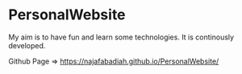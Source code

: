 # PersonalWebsite

My aim is to have fun and learn some technologies. 
It is continously developed.

Github Page => https://najafabadiah.github.io/PersonalWebsite/
